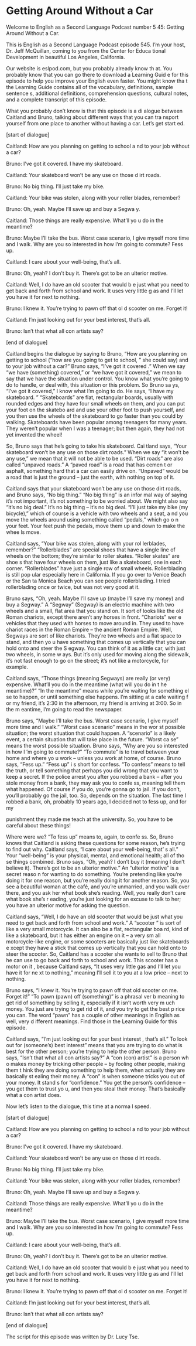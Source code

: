 # Getting Around Without a Car

Welcome to English as a Second Language Podcast number 5 45: Getting Around Without a Car.

This is English as a Second Language Podcast episode 545.  I’m your host, Dr. Jeff McQuillan, coming to you from the Center for Educa tional Development in beautiful Los Angeles, California.

Our website is eslpod.com, but you probably already know th at.  You probably know that you can go there to download a Learning Guid e for this episode to help you improve your English even faster.  You might know tha t the Learning Guide contains all of the vocabulary, definitions, sample sentence s, additional definitions, comprehension questions, cultural notes, and a complete transcript of this episode.

What you probably don’t know is that this episode is a di alogue between Caitland and Bruno, talking about different ways that you can tra nsport yourself from one place to another without having a car.  Let’s get start ed.

[start of dialogue]

Caitland:  How are you planning on getting to school a nd to your job without a car?

Bruno:  I’ve got it covered.  I have my skateboard.

Caitland:  Your skateboard won’t be any use on those d irt roads.

Bruno:  No big thing.  I’ll just take my bike.

Caitland:  Your bike was stolen, along with your roller blades, remember?

Bruno:  Oh, yeah.  Maybe I’ll save up and buy a Segwa y.

Caitland:  Those things are really expensive.  What’ll yo u do in the meantime?

Bruno:  Maybe I’ll take the bus.  Worst case scenario, I give myself more time and I walk.  Why are you so interested in how I’m going to commute?  Fess up.

Caitland:  I care about your well-being, that’s all.

 Bruno:  Oh, yeah?  I don’t buy it.  There’s got to be  an ulterior motive.

Caitland:  Well, I do have an old scooter that would b e just what you need to get back and forth from school and work.  It uses very little g as and I’ll let you have it for next to nothing.

Bruno:  I knew it.  You’re trying to pawn off that ol d scooter on me.  Forget it!

Caitland:  I’m just looking out for your best interest,  that’s all.

Bruno:  Isn’t that what all con artists say?

[end of dialogue]

Caitland begins the dialogue by saying to Bruno, “How are you planning on getting to school (“how are you going to get to school, ” she could say) and to your job without a car?”  Bruno says, “I’ve got it covered .”  When we say “we have (something) covered,” or “we have got it covered,” we  mean to say that we have the situation under control.  You know what you’re  going to do to handle, or deal with, this situation or this problem.  So Bruno sa ys, “I’ve got it covered,” I know what I’m going to do.  He says, “I have my skateboard. ”  “Skateboards” are flat, rectangular boards, usually with rounded edges and  they have four small wheels on them, and you can put your foot on the skatebo ard and use your other foot to push yourself, and you then use the wheels of the  skateboard to go faster than you could by walking.  Skateboards have been popular among teenagers for many years.  They weren’t popular when I was a teenager;  but then again, they had not yet invented the wheel!

So, Bruno says that he’s going to take his skateboard.  Cai tland says, “Your skateboard won’t be any use on those dirt roads.”  When we say “it won’t be any use,” we mean that it will not be able to be used.  “Dirt roads” are also called “unpaved roads.”  A “paved road” is a road that has cemen t or asphalt, something hard that a car can easily drive on.  “Unpaved” would be a road that is just the ground – just the earth, with nothing on top  of it.

Caitland says that your skateboard won’t be any use on those  dirt roads, and Bruno says, “No big thing.”  “No big thing” is an infor mal way of saying it’s not important, it’s not something to be worried about.  We might also say “it’s no big deal.”  It’s no big thing – it’s no big deal.  “I’ll just take my bike (my bicycle),” which of course is a vehicle with two wheels and a seat, a nd you move the wheels around using something called “pedals,” which go o n your feet.  Your feet push the pedals, move them up and down to make the whee ls move.

 Caitland says, “Your bike was stolen, along with your rol lerblades, remember?” “Rollerblades” are special shoes that have a single line  of wheels on the bottom; they’re similar to roller skates.  “Roller skates” are shoe s that have four wheels on them, just like a skateboard, one in each corner.  “Rollerblades” have just a single row of small wheels.  Rollerblading is still pop ular especially here in California.  If you go over to Venice Beach or the San ta Monica Beach you can see people rollerblading.  I tried rollerblading once  or twice, but was not very good at it.

Bruno says, “Oh, yeah.  Maybe I’ll save up (maybe I’ll save my money) and buy a Segway.”  A “Segway” (Segway) is an electric machine with  two wheels and a small, flat area that you stand on.  It sort of looks like  the old Roman chariots, except there aren’t any horses in front.  “Chariots” wer e vehicles that they used with horses to move around in.  They used to have chariot races in the Roman Empire – the ancient Roman Empire.  Well, Segways are sort of like chariots. They’re two wheels and a flat space to stand, and then yo u have something that comes up vertically that you can hold onto and steer the S egway.  You can think of it as a little car, with just two wheels, in some w ays.  But it’s only used for moving along the sidewalk, it’s not fast enough to go on  the street; it’s not like a motorcycle, for example.

Caitland says, “Those things (meaning Segways) are really (or very) expensive. What’ll you do in the meantime (what will you do in t he meantime)?”  “In the meantime” means while you’re waiting for something el se to happen, or until something else happens.  I’m sitting at a cafe waiting f or my friend, it’s 2:30 in the afternoon, my friend is arriving at 3:00.  So in the m eantime, I’m going to read the newspaper.

Bruno says, “Maybe I’ll take the bus.  Worst case scenario, I  give myself more time and I walk.”  “Worst case scenario” means in the wor st possible situation; the worst situation that could happen.  A “scenario” is a  likely event, a certain situation that will take place in the future.  “Worst ca se” means the worst possible situation.  Bruno says, “Why are you so interested in how I ’m going to commute?” “To commute” is to travel between your home and where yo u work – unless you work at home, of course.  Bruno says, “Fess up.”  “Fess up” i s short for confess. “To confess” means to tell the truth, or tell something that perhaps you did wrong that you want to keep a secret.  If the police arrest you  after you robbed a bank – after you stole money from a bank, they may ask you to confe ss, meaning tell them what happened.  Of course if you do, you’re gonna  go to jail.  If you don’t, you’ll probably go the jail, too.  So, depends on the situation.  The last time I robbed a bank, oh, probably 10 years ago, I decided not to fess up, and for my

 punishment they made me teach at the university.  So, you  have to be careful about these things!

Where were we?  “To fess up” means to, again, to confe ss.  So, Bruno knows that Caitland is asking these questions for some reason, he’s trying to find out why.  Caitland says, “I care about your well-being, that’ s all.”  Your “well-being” is your physical, mental, and emotional health; all of tho se things combined.  Bruno says, “Oh, yeah?  I don’t buy it (meaning I don’t believe  it).  There’s got to be an ulterior motive.”  An “ulterior motive” is a secret reaso n for wanting to do something.  You’re pretending like you’re doing it for  one reason, but you’re really doing it for another reason.  So, you see a beautiful woman at the café, and you’re unmarried, and you walk over there, and you ask her  what book she’s reading.  Well, you really don’t care what book she’s r eading, you’re just looking for an excuse to talk to her; you have an ulterior motive  for asking the question.

Caitland says, “Well, I do have an old scooter that would  be just what you need to get back and forth from school and work.”  A “scooter ” is sort of like a very small motorcycle.  It can also be a flat, rectangular boa rd, kind of like a skateboard, but it has either an engine on it – a very sm all motorcycle-like engine, or some scooters are basically just like skateboards e xcept they have a stick that comes up vertically that you can hold onto to steer  the scooter.  So, Caitland has a scooter she wants to sell to Bruno that he  can use to go back and forth to school and work.  This scooter has a motor on it , because Caitland says, “It uses very little gas and I’ll let you have it for ne xt to nothing,” meaning I’ll sell it to you at a low price – next to nothing.

Bruno says, “I knew it.  You’re trying to pawn off that old scooter on me.  Forget it!”  “To pawn (pawn) off (something)” is a phrasal ver b meaning to get rid of something by selling it, especially if it isn’t worth very m uch money.  You just are trying to get rid of it, and you try to get the best p rice you can.  The word “pawn” has a couple of other meanings in English as well, very d ifferent meanings.  Find those in the Learning Guide for this episode.

Caitland says, “I’m just looking out for your best interest , that’s all.”  To look out for (someone’s) best interest” means that you are trying to do what is best for the other person; you’re trying to help the other person.  Bruno says, “Isn’t that what all con artists say?”  A “con (con) artist” is a person wh o makes money by tricking other people – by fooling other people, making them t hink they are doing something to help them, when actually they are basically st ealing their money.  A “con” is when someone tricks you out of your money.  It stand s for “confidence.” You get the person’s confidence – you get them to trust yo u, and then you steal their money.  That’s basically what a con artist does.

 Now let’s listen to the dialogue, this time at a norma l speed.

[start of dialogue]

Caitland:  How are you planning on getting to school a nd to your job without a car?

Bruno:  I’ve got it covered.  I have my skateboard.

Caitland:  Your skateboard won’t be any use on those d irt roads.

Bruno:  No big thing.  I’ll just take my bike.

Caitland:  Your bike was stolen, along with your roller blades, remember?

Bruno:  Oh, yeah.  Maybe I’ll save up and buy a Segwa y.

Caitland:  Those things are really expensive.  What’ll yo u do in the meantime?

Bruno:  Maybe I’ll take the bus.  Worst case scenario, I give myself more time and I walk.  Why are you so interested in how I’m going to commute?  Fess up.

Caitland:  I care about your well-being, that’s all.

Bruno:  Oh, yeah?  I don’t buy it.  There’s got to be  an ulterior motive.

Caitland:  Well, I do have an old scooter that would b e just what you need to get back and forth from school and work.  It uses very little g as and I’ll let you have it for next to nothing.

Bruno:  I knew it.  You’re trying to pawn off that ol d scooter on me.  Forget it!

Caitland:  I’m just looking out for your best interest,  that’s all.

Bruno:  Isn’t that what all con artists say?

[end of dialogue]

The script for this episode was written by Dr. Lucy Tse.





